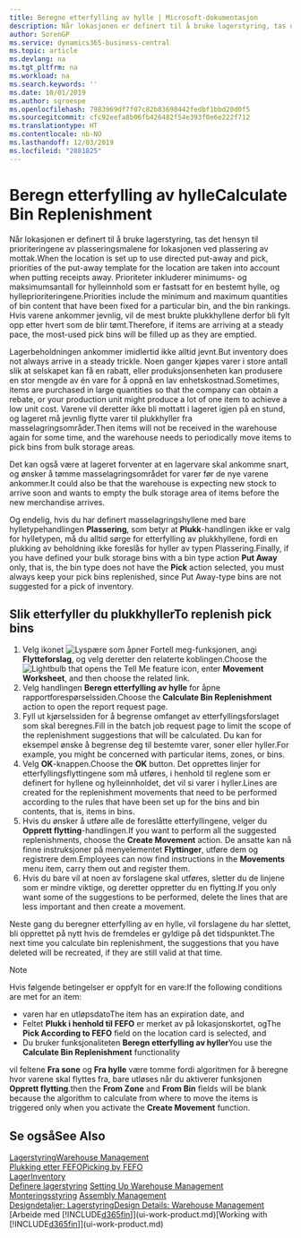 ```yaml
---
title: Beregne etterfylling av hylle | Microsoft-dokumentasjon
description: Når lokasjonen er definert til å bruke lagerstyring, tas det hensyn til prioriteringene av plasseringsmalene for lokasjonen ved plassering av mottak.
author: SorenGP
ms.service: dynamics365-business-central
ms.topic: article
ms.devlang: na
ms.tgt_pltfrm: na
ms.workload: na
ms.search.keywords: ''
ms.date: 10/01/2019
ms.author: sgroespe
ms.openlocfilehash: 7983969df7f07c82b83698442fedbf1bbd20d0f5
ms.sourcegitcommit: cfc92eefa8b06fb426482f54e393f0e6e222f712
ms.translationtype: HT
ms.contentlocale: nb-NO
ms.lasthandoff: 12/03/2019
ms.locfileid: "2881825"
---
```

# <a name="calculate-bin-replenishment"></a><span data-ttu-id="9ba4f-103">Beregn etterfylling av hylle</span><span class="sxs-lookup"><span data-stu-id="9ba4f-103">Calculate Bin Replenishment</span></span>
<span data-ttu-id="9ba4f-104">Når lokasjonen er definert til å bruke lagerstyring, tas det hensyn til prioriteringene av plasseringsmalene for lokasjonen ved plassering av mottak.</span><span class="sxs-lookup"><span data-stu-id="9ba4f-104">When the location is set up to use directed put-away and pick, priorities of the put-away template for the location are taken into account when putting receipts away.</span></span> <span data-ttu-id="9ba4f-105">Prioriteter inkluderer minimums- og maksimumsantall for hylleinnhold som er fastsatt for en bestemt hylle, og hylleprioriteringene.</span><span class="sxs-lookup"><span data-stu-id="9ba4f-105">Priorities include the minimum and maximum quantities of bin content that have been fixed for a particular bin, and the bin rankings.</span></span> <span data-ttu-id="9ba4f-106">Hvis varene ankommer jevnlig, vil de mest brukte plukkhyllene derfor bli fylt opp etter hvert som de blir tømt.</span><span class="sxs-lookup"><span data-stu-id="9ba4f-106">Therefore, if items are arriving at a steady pace, the most-used pick bins will be filled up as they are emptied.</span></span>  

<span data-ttu-id="9ba4f-107">Lagerbeholdningen ankommer imidlertid ikke alltid jevnt.</span><span class="sxs-lookup"><span data-stu-id="9ba4f-107">But inventory does not always arrive in a steady trickle.</span></span> <span data-ttu-id="9ba4f-108">Noen ganger kjøpes varer i store antall slik at selskapet kan få en rabatt, eller produksjonsenheten kan produsere en stor mengde av én vare for å oppnå en lav enhetskostnad.</span><span class="sxs-lookup"><span data-stu-id="9ba4f-108">Sometimes, items are purchased in large quantities so that the company can obtain a rebate, or your production unit might produce a lot of one item to achieve a low unit cost.</span></span> <span data-ttu-id="9ba4f-109">Varene vil deretter ikke bli mottatt i lageret igjen på en stund, og lageret må jevnlig flytte varer til plukkhyller fra masselagringsområder.</span><span class="sxs-lookup"><span data-stu-id="9ba4f-109">Then items will not be received in the warehouse again for some time, and the warehouse needs to periodically move items to pick bins from bulk storage areas.</span></span>  

<span data-ttu-id="9ba4f-110">Det kan også være at lageret forventer at en lagervare skal ankomme snart, og ønsker å tømme masselagringsområdet for varer før de nye varene ankommer.</span><span class="sxs-lookup"><span data-stu-id="9ba4f-110">It could also be that the warehouse is expecting new stock to arrive soon and wants to empty the bulk storage area of items before the new merchandise arrives.</span></span>  

<span data-ttu-id="9ba4f-111">Og endelig, hvis du har definert masselagringshyllene med bare hylletypehandlingen **Plassering**, som betyr at **Plukk**-handlingen ikke er valg for hylletypen, må du alltid sørge for etterfylling av plukkhyllene, fordi en plukking av beholdning ikke foreslås for hyller av typen Plassering.</span><span class="sxs-lookup"><span data-stu-id="9ba4f-111">Finally, if you have defined your bulk storage bins with a bin type action **Put Away** only, that is, the bin type does not have the **Pick** action selected, you must always keep your pick bins replenished, since Put Away-type bins are not suggested for a pick of inventory.</span></span>  

## <a name="to-replenish-pick-bins"></a><span data-ttu-id="9ba4f-112">Slik etterfyller du plukkhyller</span><span class="sxs-lookup"><span data-stu-id="9ba4f-112">To replenish pick bins</span></span>  
1.  <span data-ttu-id="9ba4f-113">Velg ikonet ![Lyspære som åpner Fortell meg-funksjonen](media/ui-search/search_small.png "Fortell hva du vil gjøre"), angi **Flytteforslag**, og velg deretter den relaterte koblingen.</span><span class="sxs-lookup"><span data-stu-id="9ba4f-113">Choose the ![Lightbulb that opens the Tell Me feature](media/ui-search/search_small.png "Tell me what you want to do") icon, enter **Movement Worksheet**, and then choose the related link.</span></span>  
2.  <span data-ttu-id="9ba4f-114">Velg handlingen **Beregn etterfylling av hylle** for åpne rapportforespørselssiden.</span><span class="sxs-lookup"><span data-stu-id="9ba4f-114">Choose the **Calculate Bin Replenishment** action to open the report request page.</span></span>  
3.  <span data-ttu-id="9ba4f-115">Fyll ut kjørselssiden for å begrense omfanget av etterfyllingsforslaget som skal beregnes.</span><span class="sxs-lookup"><span data-stu-id="9ba4f-115">Fill in the batch job request page to limit the scope of the replenishment suggestions that will be calculated.</span></span> <span data-ttu-id="9ba4f-116">Du kan for eksempel ønske å begrense deg til bestemte varer, soner eller hyller.</span><span class="sxs-lookup"><span data-stu-id="9ba4f-116">For example, you might be concerned with particular items, zones, or bins.</span></span>  
4.  <span data-ttu-id="9ba4f-117">Velg **OK**-knappen.</span><span class="sxs-lookup"><span data-stu-id="9ba4f-117">Choose the **OK** button.</span></span> <span data-ttu-id="9ba4f-118">Det opprettes linjer for etterfyllingsflyttingene som må utføres, i henhold til reglene som er definert for hyllene og hylleinnholdet, det vil si varer i hyller.</span><span class="sxs-lookup"><span data-stu-id="9ba4f-118">Lines are created for the replenishment movements that need to be performed according to the rules that have been set up for the bins and bin contents, that is, items in bins.</span></span>  
5.  <span data-ttu-id="9ba4f-119">Hvis du ønsker å utføre alle de foreslåtte etterfyllingene, velger du **Opprett flytting**-handlingen.</span><span class="sxs-lookup"><span data-stu-id="9ba4f-119">If you want to perform all the suggested replenishments, choose the **Create Movement** action.</span></span> <span data-ttu-id="9ba4f-120">De ansatte kan nå finne instruksjoner på menyelementet **Flyttinger**, utføre dem og registrere dem.</span><span class="sxs-lookup"><span data-stu-id="9ba4f-120">Employees can now find instructions in the **Movements** menu item, carry them out and register them.</span></span>  
6.  <span data-ttu-id="9ba4f-121">Hvis du bare vil at noen av forslagene skal utføres, sletter du de linjene som er mindre viktige, og deretter oppretter du en flytting.</span><span class="sxs-lookup"><span data-stu-id="9ba4f-121">If you only want some of the suggestions to be performed, delete the lines that are less important and then create a movement.</span></span>  

<span data-ttu-id="9ba4f-122">Neste gang du beregner etterfylling av en hylle, vil forslagene du har slettet, bli opprettet på nytt hvis de fremdeles er gyldige på det tidspunktet.</span><span class="sxs-lookup"><span data-stu-id="9ba4f-122">The next time you calculate bin replenishment, the suggestions that you have deleted will be recreated, if they are still valid at that time.</span></span>  

> [!NOTE]  
>  <span data-ttu-id="9ba4f-123">Hvis følgende betingelser er oppfylt for en vare:</span><span class="sxs-lookup"><span data-stu-id="9ba4f-123">If the following conditions are met for an item:</span></span>  
>   
>  -   <span data-ttu-id="9ba4f-124">varen har en utløpsdato</span><span class="sxs-lookup"><span data-stu-id="9ba4f-124">The item has an expiration date, and</span></span>  
> -   <span data-ttu-id="9ba4f-125">Feltet **Plukk i henhold til FEFO** er merket av på lokasjonskortet, og</span><span class="sxs-lookup"><span data-stu-id="9ba4f-125">The **Pick According to FEFO** field on the location card is selected, and</span></span>  
> -   <span data-ttu-id="9ba4f-126">Du bruker funksjonaliteten **Beregn etterfylling av hyller**</span><span class="sxs-lookup"><span data-stu-id="9ba4f-126">You use the **Calculate Bin Replenishment** functionality</span></span>  
>   
>  <span data-ttu-id="9ba4f-127">vil feltene **Fra sone** og **Fra hylle** være tomme fordi algoritmen for å beregne hvor varene skal flyttes fra, bare utløses når du aktiverer funksjonen **Opprett flytting**.</span><span class="sxs-lookup"><span data-stu-id="9ba4f-127">then the **From Zone** and **From Bin** fields will be blank because the algorithm to calculate from where to move the items is triggered only when you activate the **Create Movement** function.</span></span>  

## <a name="see-also"></a><span data-ttu-id="9ba4f-128">Se også</span><span class="sxs-lookup"><span data-stu-id="9ba4f-128">See Also</span></span>  
[<span data-ttu-id="9ba4f-129">Lagerstyring</span><span class="sxs-lookup"><span data-stu-id="9ba4f-129">Warehouse Management</span></span>](warehouse-manage-warehouse.md)  
[<span data-ttu-id="9ba4f-130">Plukking etter FEFO</span><span class="sxs-lookup"><span data-stu-id="9ba4f-130">Picking by FEFO</span></span>](warehouse-picking-by-fefo.md)  
[<span data-ttu-id="9ba4f-131">Lager</span><span class="sxs-lookup"><span data-stu-id="9ba4f-131">Inventory</span></span>](inventory-manage-inventory.md)  
<span data-ttu-id="9ba4f-132">[Definere lagerstyring](warehouse-setup-warehouse.md)   </span><span class="sxs-lookup"><span data-stu-id="9ba4f-132">[Setting Up Warehouse Management](warehouse-setup-warehouse.md)   </span></span>  
<span data-ttu-id="9ba4f-133">[Monteringsstyring](assembly-assemble-items.md)  </span><span class="sxs-lookup"><span data-stu-id="9ba4f-133">[Assembly Management](assembly-assemble-items.md)  </span></span>  
[<span data-ttu-id="9ba4f-134">Designdetaljer: Lagerstyring</span><span class="sxs-lookup"><span data-stu-id="9ba4f-134">Design Details: Warehouse Management</span></span>](design-details-warehouse-management.md)  
<span data-ttu-id="9ba4f-135">[Arbeide med [!INCLUDE[d365fin](includes/d365fin_md.md)]](ui-work-product.md)</span><span class="sxs-lookup"><span data-stu-id="9ba4f-135">[Working with [!INCLUDE[d365fin](includes/d365fin_md.md)]](ui-work-product.md)</span></span>
